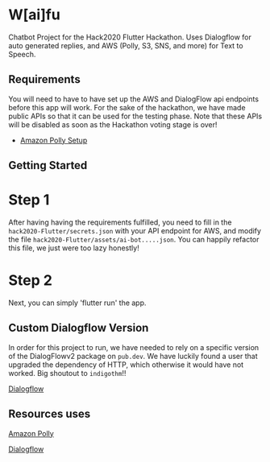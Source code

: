# W[ai]fu

Chatbot Project for the Hack2020 Flutter Hackathon. Uses Dialogflow for auto generated replies, and AWS (Polly, S3, SNS, and more) for Text to Speech.


## Requirements
You will need to have to have set up the AWS and DialogFlow api endpoints before this app will work. For the sake of the hackathon, we have made public APIs so that it can be used for the testing phase.
Note that these APIs will be disabled as soon as the Hackathon voting stage is over!


- [Amazon Polly Setup](https://aws.amazon.com/blogs/machine-learning/build-your-own-text-to-speech-applications-with-amazon-polly/)

## Getting Started
# Step 1
After having having the requirements fulfilled, you need to fill in the `hack2020-Flutter/secrets.json` with your API endpoint for AWS, and modify the file `hack2020-Flutter/assets/ai-bot.....json`. You can happily refactor this file, we just were too lazy honestly!

# Step 2
Next, you can simply 'flutter run' the app.


## Custom Dialogflow Version
In order for this project to run, we have needed to rely on a specific version of the DialogFlowv2 package on `pub.dev`. 
We have luckily found a user that upgraded the dependency of HTTP, which otherwise it would have not worked. Big shoutout to `indigothm`!!

 [Dialogflow](https://github.com/indigothm/flutter_dialogflow)
 
 
## Resources uses

[Amazon Polly](https://aws.amazon.com/polly/)


[Dialogflow](https://dialogflow.cloud.google.com/)

